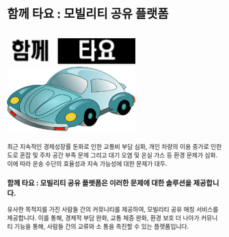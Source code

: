 # 함께 타요 : 모빌리티 공유 플랫폼
# <img src="logo.png"  width="300" height="60"> <img src="car.png"  width="300" height="150">

최근 지속적인 경제성장률 둔화로 인한 교통비 부담 심화, 개인 차량의 이용 증가로 인한 도로 혼잡 및 주차 공간 부족 문제 그리고 대기 오염 및 온실 가스 등 환경 문제가 심화.
이에 따라 운송 수단의 효율성과 지속 가능성에 대한 문제가 대두.
### 함께 타요 : 모빌리티 공유 플랫폼은 이러한 문제에 대한 솔루션을 제공합니다. 
유사한 목적지를 가진 사람들 간의 커뮤니티를 제공하여, 모빌리티 공유 매칭 서비스를 제공합니다. 이를 통해, 경제적 부담 완화, 교통 체증 완화, 환경 보호 더 나아가 커뮤니티 기능을 통해, 사람들 간의 교류와 소
통을 촉진할 수 있는 플랫폼입니다.







